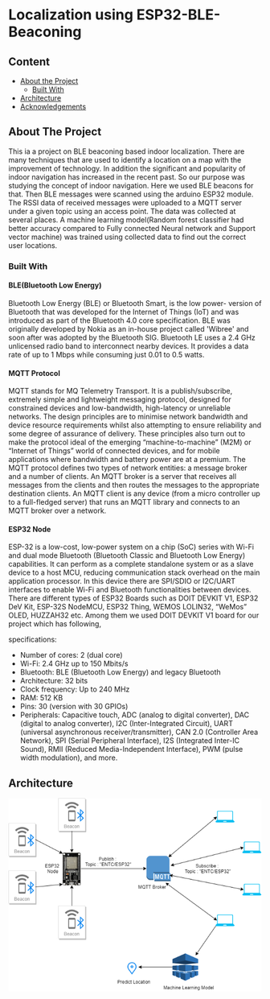 # Localization using ESP32-BLE-Beaconing

## Content

* [About the Project](#about-the-project)
  * [Built With](#built-with)
* [Architecture](#Architecture)
* [Acknowledgements](#acknowledgements)


<!-- ABOUT THE PROJECT -->
## About The Project
This ia a project on BLE beaconing based indoor localization. There are many techniques that are used to identify a location on a map with the improvement of
technology. In addition the significant and popularity of indoor navigation has increased in the
recent past. So our purpose was studying the concept of indoor navigation. Here we used BLE beacons
for that. Then BLE messages were scanned using the arduino ESP32 module. The RSSI data of received messages were uploaded to a MQTT server under a given topic using an access point. The data was collected at several places. A machine learning model(Random forest classifier had better accuracy compared to Fully connected Neural network and Support vector machine) was trained using collected data to find out the correct user locations.

### Built With

#### BLE(Bluetooth Low Energy)
Bluetooth Low Energy (BLE) or Bluetooth Smart, is the low power- version of Bluetooth that was
developed for the Internet of Things (IoT) and was introduced as part of the Bluetooth 4.0 core
specification. BLE was originally developed by Nokia as an in-house project called 'Wibree' and
soon after was adopted by the Bluetooth SIG. Bluetooth LE uses a 2.4 GHz unlicensed radio band
to interconnect nearby devices. It provides a data rate of up to 1 Mbps while consuming just 0.01
to 0.5 watts.

#### MQTT Protocol
MQTT stands for MQ Telemetry Transport. It is a publish/subscribe, extremely simple and
lightweight messaging protocol, designed for constrained devices and low-bandwidth,
high-latency or unreliable networks. The design principles are to minimise network bandwidth and
device resource requirements whilst also attempting to ensure reliability and some degree of
assurance of delivery. These principles also turn out to make the protocol ideal of the emerging
“machine-to-machine” (M2M) or “Internet of Things” world of connected devices, and for mobile
applications where bandwidth and battery power are at a premium. The MQTT protocol defines
two types of network entities: a message broker and a number of clients. An MQTT broker is a
server that receives all messages from the clients and then routes the messages to the appropriate
destination clients. An MQTT client is any device (from a micro controller up to a full-fledged
server) that runs an MQTT library and connects to an MQTT broker over a network.

#### ESP32 Node
ESP-32 is a low-cost, low-power system on a chip (SoC) series with Wi-Fi and dual mode Bluetooth
(Bluetooth Classic and Bluetooth Low Energy) capabilities. It can perform as a complete
standalone system or as a slave device to a host MCU, reducing communication stack overhead on
the main application processor. In this device there are SPI/SDIO or I2C/UART interfaces to enable
Wi-Fi and Bluetooth functionalities between devices. There are different types of ESP32 Boards
such as DOIT DEVKIT V1, ESP32 DeV Kit, ESP-32S NodeMCU, ESP32 Thing, WEMOS LOLIN32,
“WeMos” OLED, HUZZAH32 etc. Among them we used DOIT DEVKIT V1 board for our project
which has following,

specifications:
*  Number of cores: 2 (dual core)
*  Wi-Fi: 2.4 GHz up to 150 Mbits/s
*  Bluetooth: BLE (Bluetooth Low Energy) and legacy Bluetooth
*  Architecture: 32 bits
*  Clock frequency: Up to 240 MHz
*  RAM: 512 KB
*  Pins: 30 (version with 30 GPIOs)
*  Peripherals: Capacitive touch, ADC (analog to digital converter), DAC (digital
to analog converter), I2C (Inter-Integrated Circuit), UART (universal asynchronous
receiver/transmitter), CAN 2.0 (Controller Area Network), SPI (Serial Peripheral
Interface), I2S (Integrated Inter-IC Sound), RMII (Reduced Media-Independent
Interface), PWM (pulse width modulation), and more.

## Architecture
![architecture](Architecture.png)










